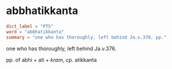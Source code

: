 # abbhatikkanta

``` toml
dict_label = "PTS"
word = "abbhatikkanta"
summary = "one who has thoroughly, left behind Ja.v.376. pp."
```

one who has thoroughly, left behind Ja.v.376.

pp. of abhi \+ ati \+ *kram*, cp. atikkanta

